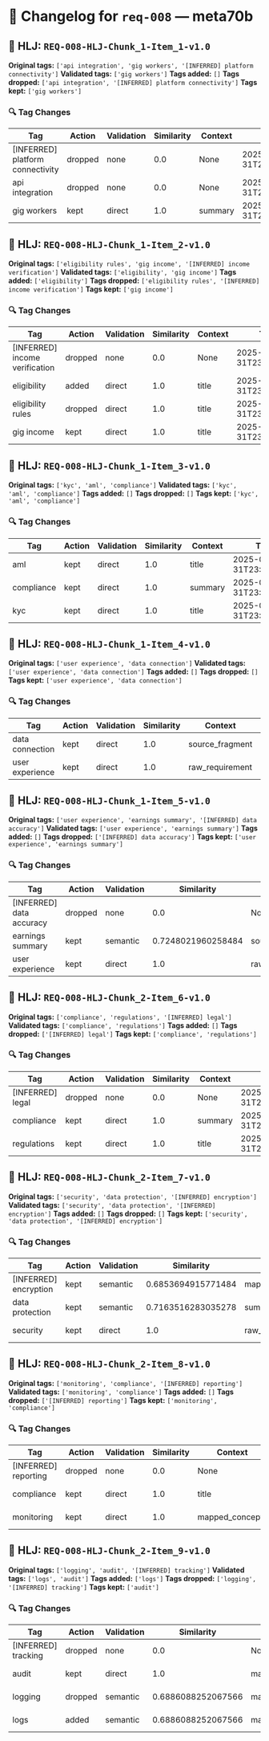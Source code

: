 # 📝 Changelog for `req-008` — **meta70b**

## 🔹 HLJ: `REQ-008-HLJ-Chunk_1-Item_1-v1.0`

**Original tags:** `['api integration', 'gig workers', '[INFERRED] platform connectivity']`
**Validated tags:** `['gig workers']`
**Tags added:** `[]`
**Tags dropped:** `['api integration', '[INFERRED] platform connectivity']`
**Tags kept:** `['gig workers']`

### 🔍 Tag Changes
| Tag | Action   | Validation | Similarity | Context           | Timestamp               |
|-----|----------|------------|------------|-------------------|-------------------------|
| [INFERRED] platform connectivity | dropped | none | 0.0 | None | 2025-05-31T23:57:11.635421Z |
| api integration | dropped | none | 0.0 | None | 2025-05-31T23:57:11.220022Z |
| gig workers | kept | direct | 1.0 | summary | 2025-05-31T23:57:11.229070Z |

## 🔹 HLJ: `REQ-008-HLJ-Chunk_1-Item_2-v1.0`

**Original tags:** `['eligibility rules', 'gig income', '[INFERRED] income verification']`
**Validated tags:** `['eligibility', 'gig income']`
**Tags added:** `['eligibility']`
**Tags dropped:** `['eligibility rules', '[INFERRED] income verification']`
**Tags kept:** `['gig income']`

### 🔍 Tag Changes
| Tag | Action   | Validation | Similarity | Context           | Timestamp               |
|-----|----------|------------|------------|-------------------|-------------------------|
| [INFERRED] income verification | dropped | none | 0.0 | None | 2025-05-31T23:57:11.873158Z |
| eligibility | added | direct | 1.0 | title | 2025-05-31T23:57:11.638961Z |
| eligibility rules | dropped | direct | 1.0 | title | 2025-05-31T23:57:11.638961Z |
| gig income | kept | direct | 1.0 | title | 2025-05-31T23:57:11.641730Z |

## 🔹 HLJ: `REQ-008-HLJ-Chunk_1-Item_3-v1.0`

**Original tags:** `['kyc', 'aml', 'compliance']`
**Validated tags:** `['kyc', 'aml', 'compliance']`
**Tags added:** `[]`
**Tags dropped:** `[]`
**Tags kept:** `['kyc', 'aml', 'compliance']`

### 🔍 Tag Changes
| Tag | Action   | Validation | Similarity | Context           | Timestamp               |
|-----|----------|------------|------------|-------------------|-------------------------|
| aml | kept | direct | 1.0 | title | 2025-05-31T23:57:11.881521Z |
| compliance | kept | direct | 1.0 | summary | 2025-05-31T23:57:11.891268Z |
| kyc | kept | direct | 1.0 | title | 2025-05-31T23:57:11.877964Z |

## 🔹 HLJ: `REQ-008-HLJ-Chunk_1-Item_4-v1.0`

**Original tags:** `['user experience', 'data connection']`
**Validated tags:** `['user experience', 'data connection']`
**Tags added:** `[]`
**Tags dropped:** `[]`
**Tags kept:** `['user experience', 'data connection']`

### 🔍 Tag Changes
| Tag | Action   | Validation | Similarity | Context           | Timestamp               |
|-----|----------|------------|------------|-------------------|-------------------------|
| data connection | kept | direct | 1.0 | source_fragment | 2025-05-31T23:57:11.997419Z |
| user experience | kept | direct | 1.0 | raw_requirement | 2025-05-31T23:57:11.985636Z |

## 🔹 HLJ: `REQ-008-HLJ-Chunk_1-Item_5-v1.0`

**Original tags:** `['user experience', 'earnings summary', '[INFERRED] data accuracy']`
**Validated tags:** `['user experience', 'earnings summary']`
**Tags added:** `[]`
**Tags dropped:** `['[INFERRED] data accuracy']`
**Tags kept:** `['user experience', 'earnings summary']`

### 🔍 Tag Changes
| Tag | Action   | Validation | Similarity | Context           | Timestamp               |
|-----|----------|------------|------------|-------------------|-------------------------|
| [INFERRED] data accuracy | dropped | none | 0.0 | None | 2025-05-31T23:57:12.505743Z |
| earnings summary | kept | semantic | 0.7248021960258484 | source_fragment | 2025-05-31T23:57:12.331580Z |
| user experience | kept | direct | 1.0 | raw_requirement | 2025-05-31T23:57:12.091467Z |

## 🔹 HLJ: `REQ-008-HLJ-Chunk_2-Item_6-v1.0`

**Original tags:** `['compliance', 'regulations', '[INFERRED] legal']`
**Validated tags:** `['compliance', 'regulations']`
**Tags added:** `[]`
**Tags dropped:** `['[INFERRED] legal']`
**Tags kept:** `['compliance', 'regulations']`

### 🔍 Tag Changes
| Tag | Action   | Validation | Similarity | Context           | Timestamp               |
|-----|----------|------------|------------|-------------------|-------------------------|
| [INFERRED] legal | dropped | none | 0.0 | None | 2025-05-31T23:57:12.803900Z |
| compliance | kept | direct | 1.0 | summary | 2025-05-31T23:57:12.514906Z |
| regulations | kept | direct | 1.0 | title | 2025-05-31T23:57:12.517915Z |

## 🔹 HLJ: `REQ-008-HLJ-Chunk_2-Item_7-v1.0`

**Original tags:** `['security', 'data protection', '[INFERRED] encryption']`
**Validated tags:** `['security', 'data protection', '[INFERRED] encryption']`
**Tags added:** `[]`
**Tags dropped:** `[]`
**Tags kept:** `['security', 'data protection', '[INFERRED] encryption']`

### 🔍 Tag Changes
| Tag | Action   | Validation | Similarity | Context           | Timestamp               |
|-----|----------|------------|------------|-------------------|-------------------------|
| [INFERRED] encryption | kept | semantic | 0.6853694915771484 | mapped_concepts | 2025-05-31T23:57:13.212946Z |
| data protection | kept | semantic | 0.7163516283035278 | summary | 2025-05-31T23:57:13.076714Z |
| security | kept | direct | 1.0 | raw_requirement | 2025-05-31T23:57:12.899435Z |

## 🔹 HLJ: `REQ-008-HLJ-Chunk_2-Item_8-v1.0`

**Original tags:** `['monitoring', 'compliance', '[INFERRED] reporting']`
**Validated tags:** `['monitoring', 'compliance']`
**Tags added:** `[]`
**Tags dropped:** `['[INFERRED] reporting']`
**Tags kept:** `['monitoring', 'compliance']`

### 🔍 Tag Changes
| Tag | Action   | Validation | Similarity | Context           | Timestamp               |
|-----|----------|------------|------------|-------------------|-------------------------|
| [INFERRED] reporting | dropped | none | 0.0 | None | 2025-05-31T23:57:13.449363Z |
| compliance | kept | direct | 1.0 | title | 2025-05-31T23:57:13.228093Z |
| monitoring | kept | direct | 1.0 | mapped_concepts | 2025-05-31T23:57:13.225458Z |

## 🔹 HLJ: `REQ-008-HLJ-Chunk_2-Item_9-v1.0`

**Original tags:** `['logging', 'audit', '[INFERRED] tracking']`
**Validated tags:** `['logs', 'audit']`
**Tags added:** `['logs']`
**Tags dropped:** `['logging', '[INFERRED] tracking']`
**Tags kept:** `['audit']`

### 🔍 Tag Changes
| Tag | Action   | Validation | Similarity | Context           | Timestamp               |
|-----|----------|------------|------------|-------------------|-------------------------|
| [INFERRED] tracking | dropped | none | 0.0 | None | 2025-05-31T23:57:13.896750Z |
| audit | kept | direct | 1.0 | mapped_concepts | 2025-05-31T23:57:13.719827Z |
| logging | dropped | semantic | 0.6886088252067566 | mapped_concepts | 2025-05-31T23:57:13.704760Z |
| logs | added | semantic | 0.6886088252067566 | mapped_concepts | 2025-05-31T23:57:13.704760Z |
